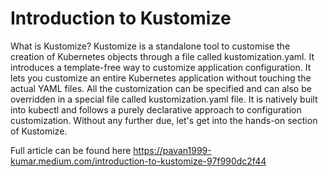 # Introduction to Kustomize
What is Kustomize?
Kustomize is a standalone tool to customise the creation of Kubernetes objects through a file called kustomization.yaml. It introduces a template-free way to customize application configuration. It lets you customize an entire Kubernetes application without touching the actual YAML files. All the customization can be specified and can also be overridden in a special file called kustomization.yaml file. It is natively built into kubectl and follows a purely declarative approach to configuration customization. Without any further due, let's get into the hands-on section of Kustomize.

Full article can be found here https://pavan1999-kumar.medium.com/introduction-to-kustomize-97f990dc2f44
